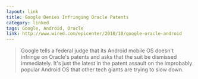 ```yaml
---
layout: link
title: Google Denies Infringing Oracle Patents
category: linked
tags: Google, Android, Oracle
link: http://www.wired.com/epicenter/2010/10/google-oracle-android
---
```


> Google tells a federal judge that its Android mobile OS doesn't infringe on Oracle's patents and asks that the suit be dismissed immediately. It's just the latest in the patent assault on the improbably popular Android OS that other tech giants are trying to slow down.